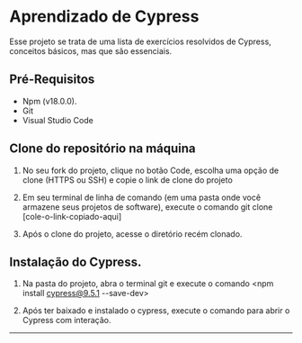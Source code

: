 # Aprendizado de Cypress

Esse projeto se trata de uma lista de exercícios resolvidos de Cypress, conceitos básicos, mas que são essenciais.

## Pré-Requisitos

- Npm (v18.0.0).
- Git
- Visual Studio Code

## Clone do repositório na máquina

1. No seu fork do projeto, clique no botão Code, escolha uma opção de clone (HTTPS ou SSH) e copie o link de clone do projeto

2. Em seu terminal de linha de comando (em uma pasta onde você armazene seus projetos de software), execute o comando git clone [cole-o-link-copiado-aqui]

3. Após o clone do projeto, acesse o diretório recém clonado.

## Instalação do Cypress.

1. Na pasta do projeto, abra o terminal git e execute o comando <npm install cypress@9.5.1 --save-dev>

2. Após ter baixado e instalado o cypress, execute o comando <npx cypress open> para abrir o Cypress com interação.

___

